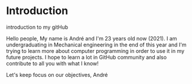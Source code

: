 # Introduction
introduction to my gitHub

Hello people,
My name is André and I'm 23 years old now (2021). 
I am undergraduating in Mechanical engineering in the end of this year and I'm trying to learn more about computer programming in order to use it in my future projects.
I hope to learn a lot in GitHub community and also contribute to all you with what I know!

Let's keep focus on our objectives,
André
